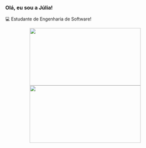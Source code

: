 ### Olá, eu sou a Júlia!
💻 Estudante de Engenharia de Software!


<div align="center">
  <a href="https://github.com/juliadimas">
  <img height="180em" width="350em" src="https://github-readme-stats.vercel.app/api?username=juliadimas&show_icons=true&theme=dracula&include_all_commits=true&count_private=true"/>
  <img height="180em" width="350em" src="https://github-readme-stats.vercel.app/api/top-langs/?username=juliadimas&layout=compact&langs_count=7&theme=dracula"/>
</div>

 

